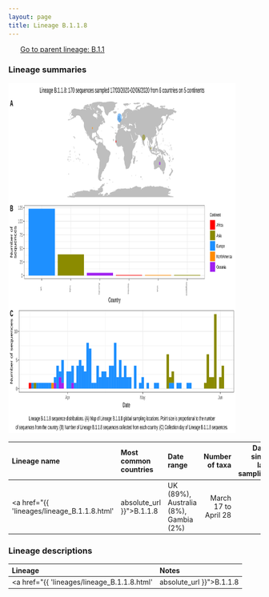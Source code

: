 ```yaml
---
layout: page
title: Lineage B.1.1.8
---
```




<p>
<ul class="actions small">
	 <a href="{{ 'lineages/lineage_B.1.1.html' | absolute_url }}" class="button special fit">Go to parent lineage: B.1.1</a>
</ul>
</p>
<h3> Lineage summaries</h3>

<img src="../assets/images/B.1.1.8.svg" alt="B.1.1.8 lineage summary figure" width="90%" height="700px" />


| Lineage name | Most common countries | Date range | Number of taxa |  Days since last sampling | Known Travel | Recall value |
|:-----|:-----|:-------|-------:|-------:|:---------|--------:|
| <a href="{{ 'lineages/lineage_B.1.1.8.html' | absolute_url }}">B.1.1.8</a> | UK (89%), Australia (8%), Gambia (2%) | March 17 to April 28 | 65 | 12 |  | 100.0 |

<h3>Lineage descriptions</h3>

| Lineage | Notes |
|:-----|:-----|
| <a href="{{ 'lineages/lineage_B.1.1.8.html' | absolute_url }}">B.1.1.8</a> | Formerly B.1.63, UK/ USA/ Australia (BS=100) |

